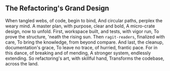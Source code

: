 ## The Refactoring's Grand Design

When tangled webs, of code, begin to bind,
And circular paths, perplex the weary mind.
A master plan, with purpose, clear and bold,
A micro-crate design, now to unfold.
First, workspace built, and tests, with vigor run,
To prove the structure, 'neath the rising sun.
Then `ragit-readers`, finalized with care,
To bring the knowledge, from beyond compare.
And last, the cleanup, documentation's grace,
To leave no trace, of hurried, frantic pace.
For in this dance, of breaking and of mending,
A stronger system, endlessly extending.
So refactoring's art, with skillful hand,
Transforms the codebase, across the land.
